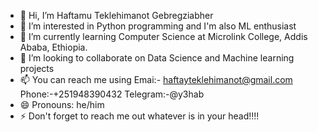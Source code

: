 - 👋 Hi, I’m Haftamu Teklehimanot Gebregziabher
- 👀 I’m interested in Python programming and I'm also ML enthusiast
- 🌱 I’m currently learning Computer Science at Microlink College, Addis Ababa, Ethiopia.
- 💞️ I’m looking to collaborate on Data Science and Machine learning projects
- 📫 You can reach me using Emai:- haftayteklehimanot@gmail.com Phone:-+251948390432 Telegram:-@y3hab
- 😄 Pronouns: he/him
- ⚡ Don't forget to reach me out whatever is in your head!!!!

<!---
haftu-tekle/haftu-tekle is a ✨ special ✨ repository because its `README.md` (this file) appears on your GitHub profile.
You can click the Preview link to take a look at your changes.
--->
